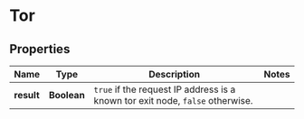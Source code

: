 

# Tor


## Properties

| Name | Type | Description | Notes |
|------------ | ------------- | ------------- | -------------|
|**result** | **Boolean** | `true` if the request IP address is a known tor exit node, `false` otherwise.  |  |



